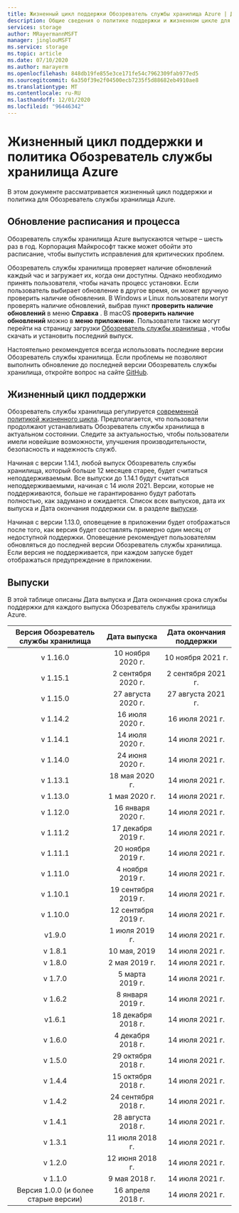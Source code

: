 ```yaml
---
title: Жизненный цикл поддержки Обозреватель службы хранилища Azure | Документация Майкрософт
description: Общие сведения о политике поддержки и жизненном цикле для Обозреватель службы хранилища Azure
services: storage
author: MRayermannMSFT
manager: jinglouMSFT
ms.service: storage
ms.topic: article
ms.date: 07/10/2020
ms.author: marayerm
ms.openlocfilehash: 848db19fe855e3ce171fe54c7962309fab977ed5
ms.sourcegitcommit: 6a350f39e2f04500ecb7235f5d88682eb4910ae8
ms.translationtype: MT
ms.contentlocale: ru-RU
ms.lasthandoff: 12/01/2020
ms.locfileid: "96446342"
---
```

# <a name="azure-storage-explorer-support-lifecycle-and-policy"></a>Жизненный цикл поддержки и политика Обозреватель службы хранилища Azure

В этом документе рассматривается жизненный цикл поддержки и политика для Обозреватель службы хранилища Azure.

## <a name="update-schedule-and-process"></a>Обновление расписания и процесса

Обозреватель службы хранилища Azure выпускаются четыре – шесть раз в год. Корпорация Майкрософт также может обойти это расписание, чтобы выпустить исправления для критических проблем.

Обозреватель службы хранилища проверяет наличие обновлений каждый час и загружает их, когда они доступны. Однако необходимо принять пользователя, чтобы начать процесс установки. Если пользователь выбирает обновление в другое время, он может вручную проверить наличие обновления. В Windows и Linux пользователи могут проверять наличие обновлений, выбрав пункт **проверить наличие обновлений** в меню **Справка** . В macOS **проверить наличие обновлений** можно в **меню приложение**. Пользователи также могут перейти на страницу загрузки [Обозреватель службы хранилища](https://azure.microsoft.com/features/storage-explorer/) , чтобы скачать и установить последний выпуск.

Настоятельно рекомендуется всегда использовать последние версии Обозреватель службы хранилища. Если проблемы не позволяют выполнить обновление до последней версии Обозреватель службы хранилища, откройте вопрос на сайте [GitHub](https://github.com/microsoft/AzureStorageExplorer).

## <a name="support-lifecycle"></a>Жизненный цикл поддержки

Обозреватель службы хранилища регулируется [современной политикой жизненного цикла](https://support.microsoft.com/help/30881/modern-lifecycle-policy). Предполагается, что пользователи продолжают устанавливать Обозреватель службы хранилища в актуальном состоянии. Следите за актуальностью, чтобы пользователи имели новейшие возможности, улучшения производительности, безопасность и надежность служб.

Начиная с версии 1.14.1, любой выпуск Обозреватель службы хранилища, который больше 12 месяцев старее, будет считаться неподдерживаемым. Все выпуски до 1.14.1 будут считаться неподдерживаемыми, начиная с 14 июля 2021. Версии, которые не поддерживаются, больше не гарантированно будут работать полностью, как задумано и ожидается. Список всех выпусков, дата их выпуска и Дата окончания поддержки см. в разделе [выпуски](#releases).

Начиная с версии 1.13.0, оповещение в приложении будет отображаться после того, как версия будет составлять примерно один месяц от недоступной поддержки. Оповещение рекомендует пользователям обновляться до последней версии Обозреватель службы хранилища. Если версия не поддерживается, при каждом запуске будет отображаться предупреждение в приложении.

## <a name="releases"></a>Выпуски

В этой таблице описаны Дата выпуска и Дата окончания срока службы поддержки для каждого выпуска Обозреватель службы хранилища Azure.

| Версия Обозреватель службы хранилища  | Дата выпуска       | Дата окончания поддержки |
|:-------------------------:|:------------------:|:-------------------:|
| v 1.16.0                   | 10 ноября 2020 г.  | 10 ноября 2021 г.   |
| v 1.15.1                   | 2 сентября 2020 г.  | 2 сентября 2021 г.   |
| v 1.15.0                   | 27 августа 2020 г.    | 27 августа 2021 г.     |
| v 1.14.2                   | 16 июля 2020 г.      | 16 июля 2021 г.       |
| v 1.14.1                   | 14 июля 2020 г.      | 14 июля 2021 г.       |
| v 1.14.0                   | 24 июня 2020 г.      | 14 июля 2021 г.       |
| v 1.13.1                   | 18 мая 2020 г.       | 14 июля 2021 г.       |
| v 1.13.0                   | 1 мая 2020 г.        | 14 июля 2021 г.       |
| v 1.12.0                   | 16 января 2020 г.   | 14 июля 2021 г.       |
| v 1.11.2                   | 17 декабря 2019 г.  | 14 июля 2021 г.       |
| v 1.11.1                   | 20 ноября 2019 г.  | 14 июля 2021 г.       |
| v 1.11.0                   | 4 ноября 2019 г.   | 14 июля 2021 г.       |
| v 1.10.1                   | 19 сентября 2019 г. | 14 июля 2021 г.       |
| v 1.10.0                   | 12 сентября 2019 г. | 14 июля 2021 г.       |
| v1.9.0                    | 1 июля 2019 г.       | 14 июля 2021 г.       |
| v 1.8.1                    | 10 мая, 2019       | 14 июля 2021 г.       |
| v 1.8.0                    | 2 мая 2019 г.        | 14 июля 2021 г.       |
| v 1.7.0                    | 5 марта 2019 г.      | 14 июля 2021 г.       |
| v 1.6.2                    | 8 января 2019 г.    | 14 июля 2021 г.       |
| v1.6.1                    | 18 декабря 2018 г.  | 14 июля 2021 г.       |
| v 1.6.0                    | 4 декабря 2018 г.   | 14 июля 2021 г.       |
| v 1.5.0                    | 29 октября 2018 г.   | 14 июля 2021 г.       |
| v 1.4.4                    | 15 октября 2018 г.   | 14 июля 2021 г.       |
| v 1.4.2                    | 24 сентября 2018 г. | 14 июля 2021 г.       |
| v 1.4.1                    | 28 августа 2018 г.    | 14 июля 2021 г.       |
| v 1.3.1                    | 11 июля 2018 г.      | 14 июля 2021 г.       |
| v 1.2.0                    | 12 июня 2018 г.      | 14 июля 2021 г.       |
| v 1.1.0                    | 9 мая 2018 г.        | 14 июля 2021 г.       |
| Версия 1.0.0 (и более старые версии)        | 16 апреля 2018 г.     | 14 июля 2021 г.       |
